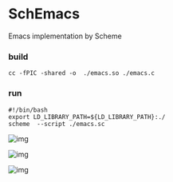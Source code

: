 # SchEmacs
Emacs implementation by Scheme
### build
```shell
cc -fPIC -shared -o  ./emacs.so ./emacs.c
```
### run
```shell
#!/bin/bash
export LD_LIBRARY_PATH=${LD_LIBRARY_PATH}:./
scheme  --script ./emacs.sc
```
![img](https://github.com/guenchi/Emacs/blob/master/img/0.png)

![img](https://github.com/guenchi/Emacs/blob/master/img/1.png)

![img](https://github.com/guenchi/Emacs/blob/master/img/2.png)



